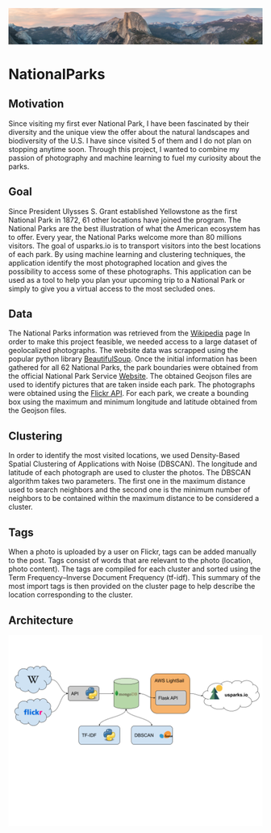 ![Yellowstone](https://github.com/tdody/NationalParks/blob/master/app/static/img/icon/banner.jpg)
# NationalParks

## Motivation
Since visiting my first ever National Park, I have been fascinated by their diversity and the unique view the offer about the natural landscapes and biodiversity of the U.S. I have since visited 5 of them and I do not plan on stopping anytime soon. Through
this project, I wanted to combine my passion of photography and machine learning to fuel my curiosity about the parks.

## Goal
Since President Ulysses S. Grant established Yellowstone as the first National Park in 1872, 61 other locations have joined the program. The National Parks are the best illustration of what the American ecosystem has to offer. Every year, the National
Parks welcome more than 80 millions visitors. The goal of usparks.io is to transport visitors into the best locations of each park. By using machine learning and clustering techniques, the application identify the most photographed location and gives the possibility to access some of these photographs. This application can be used as a tool to help you plan your upcoming trip to a National Park or simply to give you a virtual access to the most secluded ones.

## Data
The National Parks information was retrieved from the [Wikipedia](https://en.wikipedia.org/wiki/List_of_national_parks_of_the_United_States?oldformat=true) page In order to make this project feasible, we needed access to a large dataset of geolocalized photographs. The website data was scrapped using the popular python library [BeautifulSoup](https://www.crummy.com/software/BeautifulSoup/). Once the initial information has been gathered for all 62 National Parks, the park boundaries were obtained from the official National Park Service [Website](https://www.nps.gov/planyourvisit/maps.htm). The obtained Geojson files are used to identify pictures that are taken inside each park.
The photographs were obtained using the [Flickr API](https://www.flickr.com/services/api/). For each park, we create a bounding box using the maximum and minimum longitude and latitude obtained from the Geojson files.

## Clustering
In order to identify the most visited locations, we used Density-Based Spatial Clustering of Applications with Noise (DBSCAN). The longitude and latitude of each photograph are used to cluster the photos. The DBSCAN algorithm takes two parameters. The first one in the maximum distance used to search neighbors and the second one is the minimum number of neighbors to be contained within the maximum distance to be considered a cluster.

## Tags
When a photo is uploaded by a user on Flickr, tags can be added manually to the post. Tags consist of words that are relevant to the photo (location, photo content). The tags are compiled for each cluster and sorted using the Term Frequency–Inverse Document
Frequency (tf-idf). This summary of the most import tags is then provided on the cluster page to help describe the location corresponding to the cluster.

## Architecture
![Architecture](https://github.com/tdody/NationalParks/blob/master/app/static/img/misc/Architecture.png)
